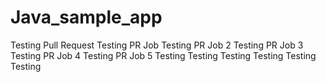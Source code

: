 # Java_sample_app
Testing Pull Request
Testing PR Job
Testing PR Job 2
Testing PR Job 3
Testing PR Job 4
Testing PR Job 5
Testing
Testing
Testing
Testing
Testing
Testing
